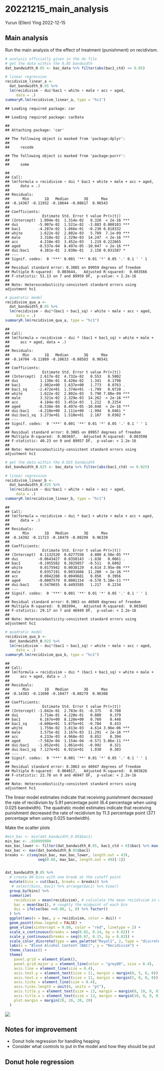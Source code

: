20221215_main_analysis
================
Yurun (Ellen) Ying
2022-12-15

## Main analysis

Run the main analysis of the effect of treatment (punishment) on
recidivism.

``` r
# analysis officially given in the do file
# get the data within the 0.05 bandwidth
dat_bandwidth_0.05 <- bac_data %>% filter(abs(bac1_ctd) <= 0.05)

# linear regression
recidivism_linear_a <- 
  dat_bandwidth_0.05 %>% 
  lm(recidivism ~ dui*bac1 + white + male + acc + aged,
     data = .)
summaryR.lm(recidivism_linear_a, type = "hc1")
```

    ## Loading required package: car

    ## Loading required package: carData

    ## 
    ## Attaching package: 'car'

    ## The following object is masked from 'package:dplyr':
    ## 
    ##     recode

    ## The following object is masked from 'package:purrr':
    ## 
    ##     some

    ## 
    ## Call:
    ## lm(formula = recidivism ~ dui * bac1 + white + male + acc + aged, 
    ##     data = .)
    ## 
    ## Residuals:
    ##      Min       1Q   Median       3Q      Max 
    ## -0.14367 -0.11932 -0.10644 -0.08617  0.96543 
    ## 
    ## Coefficients:
    ##               Estimate Std. Error t value Pr(>|t|)    
    ## (Intercept)  1.094e-01  1.314e-02   8.320  < 2e-16 ***
    ## dui         -5.907e-02  1.521e-02  -3.883 0.000103 ***
    ## bac1        -4.287e-02  1.866e-01  -0.230 0.818332    
    ## white        1.622e-02  2.802e-03   5.789  7.1e-09 ***
    ## male         3.318e-02  2.329e-03  14.247  < 2e-16 ***
    ## acc          4.210e-03  3.452e-03   1.219 0.222665    
    ## aged        -8.537e-04  8.497e-05 -10.047  < 2e-16 ***
    ## dui:bac1     4.381e-01  2.038e-01   2.150 0.031587 *  
    ## ---
    ## Signif. codes:  0 '***' 0.001 '**' 0.01 '*' 0.05 '.' 0.1 ' ' 1
    ## 
    ## Residual standard error: 0.3085 on 89959 degrees of freedom
    ## Multiple R-squared:  0.003644,   Adjusted R-squared:  0.003566 
    ## F-statistic: 51.13 on 7 and 89959 DF,  p-value: < 2.2e-16
    ## 
    ## Note: Heteroscedasticity-consistent standard errors using adjustment hc1

``` r
# quadratic model
recidivism_qua_a <- 
  dat_bandwidth_0.05 %>% 
  lm(recidivism ~ dui*(bac1 + bac1_sq) + white + male + acc + aged,
     data = .)
summaryR.lm(recidivism_qua_a, type = "hc1")
```

    ## 
    ## Call:
    ## lm(formula = recidivism ~ dui * (bac1 + bac1_sq) + white + male + 
    ##     acc + aged, data = .)
    ## 
    ## Residuals:
    ##      Min       1Q   Median       3Q      Max 
    ## -0.14704 -0.11889 -0.10633 -0.08583  0.96541 
    ## 
    ## Coefficients:
    ##               Estimate Std. Error t value Pr(>|t|)    
    ## (Intercept)  2.617e-02  4.732e-02   0.553   0.5802    
    ## dui          1.130e-01  8.426e-02   1.341   0.1798    
    ## bac1         2.902e+00  1.637e+00   1.773   0.0763 .  
    ## bac1_sq     -2.472e+01  1.374e+01  -1.799   0.0720 .  
    ## white        1.622e-02  2.802e-03   5.790 7.08e-09 ***
    ## male         3.321e-02  2.329e-03  14.262  < 2e-16 ***
    ## acc          4.184e-03  3.451e-03   1.212   0.2254    
    ## aged        -8.538e-04  8.497e-05 -10.048  < 2e-16 ***
    ## dui:bac1    -4.210e+00  2.111e+00  -1.994   0.0461 *  
    ## dui:bac1_sq  3.273e+01  1.510e+01   2.167   0.0302 *  
    ## ---
    ## Signif. codes:  0 '***' 0.001 '**' 0.01 '*' 0.05 '.' 0.1 ' ' 1
    ## 
    ## Residual standard error: 0.3085 on 89957 degrees of freedom
    ## Multiple R-squared:  0.003697,   Adjusted R-squared:  0.003598 
    ## F-statistic: 40.23 on 9 and 89957 DF,  p-value: < 2.2e-16
    ## 
    ## Note: Heteroscedasticity-consistent standard errors using adjustment hc1

``` r
# get the data within the 0.025 bandwidth
dat_bandwidth_0.025 <- bac_data %>% filter(abs(bac1_ctd) <= 0.025)

# linear regression
recidivism_linear_b <- 
  dat_bandwidth_0.025 %>% 
  lm(recidivism ~ dui*bac1 + white + male + acc + aged,
     data = .)
summaryR.lm(recidivism_linear_b, type = "hc1")
```

    ## 
    ## Call:
    ## lm(formula = recidivism ~ dui * bac1 + white + male + acc + aged, 
    ##     data = .)
    ## 
    ## Residuals:
    ##      Min       1Q   Median       3Q      Max 
    ## -0.14392 -0.11723 -0.10479 -0.08299  0.96339 
    ## 
    ## Coefficients:
    ##               Estimate Std. Error t value Pr(>|t|)    
    ## (Intercept)  0.1132520  0.0277550   4.080 4.50e-05 ***
    ## dui         -0.0643427  0.0350143  -1.838   0.0661 .  
    ## bac1        -0.1955582  0.3825057  -0.511   0.6092    
    ## white        0.0175942  0.0038129   4.614 3.95e-06 ***
    ## male         0.0357191  0.0031666  11.280  < 2e-16 ***
    ## acc          0.0042208  0.0049681   0.850   0.3956    
    ## aged        -0.0007579  0.0001154  -6.570 5.10e-11 ***
    ## dui:bac1     0.5470655  0.4493585   1.217   0.2234    
    ## ---
    ## Signif. codes:  0 '***' 0.001 '**' 0.01 '*' 0.05 '.' 0.1 ' ' 1
    ## 
    ## Residual standard error: 0.3063 on 46949 degrees of freedom
    ## Multiple R-squared:  0.003994,   Adjusted R-squared:  0.003845 
    ## F-statistic: 29.17 on 7 and 46949 DF,  p-value: < 2.2e-16
    ## 
    ## Note: Heteroscedasticity-consistent standard errors using adjustment hc1

``` r
# quadratic model
recidivism_qua_b <- 
  dat_bandwidth_0.025 %>% 
  lm(recidivism ~ dui*(bac1 + bac1_sq) + white + male + acc + aged,
     data = .)
summaryR.lm(recidivism_qua_b, type = "hc1")
```

    ## 
    ## Call:
    ## lm(formula = recidivism ~ dui * (bac1 + bac1_sq) + white + male + 
    ##     acc + aged, data = .)
    ## 
    ## Residuals:
    ##      Min       1Q   Median       3Q      Max 
    ## -0.14383 -0.11690 -0.10477 -0.08279  0.96308 
    ## 
    ## Coefficients:
    ##               Estimate Std. Error t value Pr(>|t|)    
    ## (Intercept) -1.042e-01  2.783e-01  -0.375    0.708    
    ## dui          3.714e-01  4.220e-01   0.880    0.379    
    ## bac1         6.167e+00  8.120e+00   0.760    0.448    
    ## bac1_sq     -4.606e+01  5.875e+01  -0.784    0.433    
    ## white        1.759e-02  3.813e-03   4.614 3.96e-06 ***
    ## male         3.575e-02  3.167e-03  11.291  < 2e-16 ***
    ## acc          4.233e-03  4.968e-03   0.852    0.394    
    ## aged        -7.582e-04  1.154e-04  -6.571 5.06e-11 ***
    ## dui:bac1    -1.052e+01  1.061e+01  -0.992    0.321    
    ## dui:bac1_sq  7.127e+01  6.921e+01   1.030    0.303    
    ## ---
    ## Signif. codes:  0 '***' 0.001 '**' 0.01 '*' 0.05 '.' 0.1 ' ' 1
    ## 
    ## Residual standard error: 0.3063 on 46947 degrees of freedom
    ## Multiple R-squared:  0.004017,   Adjusted R-squared:  0.003826 
    ## F-statistic: 22.78 on 9 and 46947 DF,  p-value: < 2.2e-16
    ## 
    ## Note: Heteroscedasticity-consistent standard errors using adjustment hc1

The linear model estimates indicate that receiving punishment decreased
the rate of recidivism by 5.91 percentage point (6.4 percentage when
using 0.025 bandwidth). The quadratic model estimates indicate that
receiving punishment decreased the rate of recidivism by 11.3 percentage
point (37.1 percentage when using 0.025 bandwidth).

Make the scatter plots

``` r
#min_bac <- min(dat_bandwidth_0.05$bac1) 
min_bac <- .030999999
max_bac_lower <- filter(dat_bandwidth_0.05, bac1_ctd < 0)$bac1 %>% max()
max_bac <- max(dat_bandwidth_0.05$bac1)
breaks <- c(seq(min_bac, max_bac_lower, length.out = 43), 
               seq(0.08, max_bac, length.out = 49)[-1])


dat_bandwidth_0.05 %>% 
  # create 90 bins with one break at the cutoff point
  mutate(bins = cut(bac1, breaks = breaks)) %>% 
   # select(bins, bac1) %>% arrange(bac1) %>% View()
  group_by(bins) %>% 
  summarize(
    recidivism = mean(recidivism), # calculate the mean recidivism in each group
    bac = mean(bac1), # roughly the midpoint of each bin
    dui = ifelse(bac >=0.08, 1, 0) %>% factor()
  ) %>% 
  ggplot(aes(x = bac, y = recidivism, color = dui)) +
  geom_point(show.legend = FALSE) +
  geom_vline(xintercept = 0.08, color = "red", linetype = 2) +
  scale_x_continuous(breaks = seq(0.02, 0.14, by = 0.02)) +
  scale_y_continuous(breaks = seq(0.07, 0.15, by = 0.02)) +
  scale_color_discrete(type = wes_palette("Royal1", 2, type = "discrete")) +
  labs(x = "Blood Alcohol Content (BAC)", y = "Recidivism") +
  theme_classic() +
  theme(
    panel.grid = element_blank(),
    panel.grid.major.y = element_line(color = "grey80", size = 0.4),
    axis.line = element_line(size = 0.4),
    axis.text.y = element_text(size = 11, margin = margin(0, 5, 0, 0)),
    axis.text.x = element_text(size = 11, margin = margin(5, 0, 0, 0)),
    axis.ticks = element_line(size = 0.4),
    axis.ticks.length = unit(6, units = "pt"),
    axis.title.y = element_text(size = 13, margin = margin(0, 10, 0, 0)),
    axis.title.x = element_text(size = 13, margin = margin(10, 0, 0, 0)),
    plot.margin = margin(20, 20, 20, 20)
  )
```

![](20221215_main_analysis_files/figure-gfm/unnamed-chunk-2-1.png)<!-- -->

## Notes for improvement

- Donut hole regression for handling heaping
- Consider what controls to put in the model and how they should be put

## Donut hole regression
